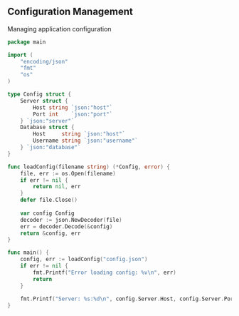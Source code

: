<!-- METADATA
{
  "title": "Golang Configuration Management",
  "tags": [
    "go",
    "io",
    "configuration"
  ],
  "language": "go"
}
-->

## Configuration Management
Managing application configuration
```go
package main

import (
    "encoding/json"
    "fmt"
    "os"
)

type Config struct {
    Server struct {
        Host string `json:"host"`
        Port int    `json:"port"`
    } `json:"server"`
    Database struct {
        Host     string `json:"host"`
        Username string `json:"username"`
    } `json:"database"`
}

func loadConfig(filename string) (*Config, error) {
    file, err := os.Open(filename)
    if err != nil {
        return nil, err
    }
    defer file.Close()
    
    var config Config
    decoder := json.NewDecoder(file)
    err = decoder.Decode(&config)
    return &config, err
}

func main() {
    config, err := loadConfig("config.json")
    if err != nil {
        fmt.Printf("Error loading config: %v\n", err)
        return
    }
    
    fmt.Printf("Server: %s:%d\n", config.Server.Host, config.Server.Port)
}
```